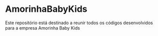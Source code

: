 # AmorinhaBabyKids
Este repositório está destinado a reunir todos os códigos desenvolvidos para a empresa Amorinha Baby Kids
